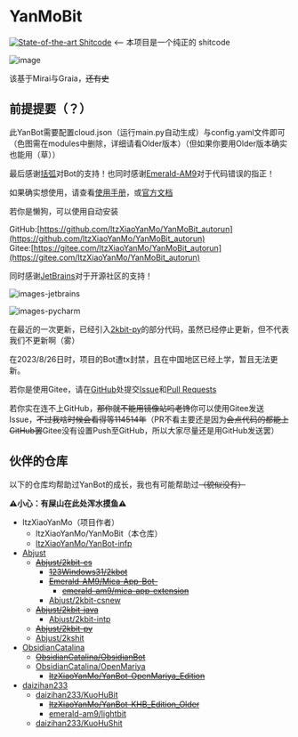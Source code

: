 # YanMoBit

[![State-of-the-art Shitcode](https://img.shields.io/static/v1?label=State-of-the-art&message=Shitcode&color=7B5804)](https://github.com/trekhleb/state-of-the-art-shitcode) <-- 本项目是一个纯正的 shitcode

![image](https://github.com/ltzXiaoYanMo/YanBot_KHB_Edition/assets/72146468/3710d246-e960-4e0d-bf1d-82c87c18ac13)


该基于Mirai与Graia，~~还有史~~

## 前提提要（？）

此YanBot需要配置cloud.json（运行main.py自动生成）与config.yaml文件即可（色图需在modules中删除，详细请看Older版本）（但如果你要用Older版本确实也能用（草））

最后感谢[括弧](https://github.com/daizihan233/)对Bot的支持！也同时感谢[Emerald-AM9](https://github.com/Emerald-AM9)对于代码错误的指正！

如果确实想使用，请查看[使用手册](https://github.com/ltzXiaoYanMo/YanBot_KHB_Edition/blob/main/starting.md)，或[官方文档](https://bot.ymbot.top)

若你是懒狗，可以使用自动安装

GitHub:[https://github.com/ltzXiaoYanMo/YanMoBit_autorun](https://github.com/ltzXiaoYanMo/YanMoBit_autorun)<br>
Gitee:[https://gitee.com/ltzXiaoYanMo/YanMoBit_autorun](https://gitee.com/ltzXiaoYanMo/YanMoBit_autorun)

同时感谢[JetBrains](https://jetbrains.com)对于开源社区的支持！

![images-jetbrains](https://tse2-mm.cn.bing.net/th/id/OIP-C.vNe0jPNmX3aROK1UXUYg1wHaIA?pid=ImgDet&rs=1)

![images-pycharm](https://pic4.zhimg.com/50/v2-63cab26d7eaafc9fcfc57fbba9e9d2a9_720w.png?source=54b3c3a5)

在最近的一次更新，已经引入[2kbit-py](https://github.com/Abjust/2kbit-py)的部分代码，虽然已经停止更新，但不代表我们不更新啊（雾）

在2023/8/26日时，项目的Bot遭tx封禁，且在中国地区已经上学，暂且无法更新。

若你是使用Gitee，请在[GitHub](https://github.com/ltzXiaoYanMo/YanMoBit)处提交[Issue](https://github.com/ltzXiaoYanMo/YanMoBit/issues)和[Pull Requests](https://github.com/ltzXiaoYanMo/YanMoBit/pulls)

若你实在连不上GitHub，~~那你就不能用镜像站吗老馋~~你可以使用Gitee发送Issue，~~不过我啥时候会看得等114514年~~（PR不看主要还是因为~~会点代码的都能上GitHub罢~~Gitee没有设置Push至GitHub，所以大家尽量还是用GitHub发送罢）

## 伙伴的仓库

以下的仓库均帮助过YanBot的成长，我也有可能帮助过<del>（貌似没有）<del>

**⚠️小心：有屎山在此处浑水摸鱼⚠️**

- ltzXiaoYanMo（项目作者）
  - ltzXiaoYanMo/YanMoBit（本仓库）
  - [ltzXiaoYanMo/YanBot-infp](https://github.com/ltzXiaoYanMo/YanBot-infp)
- [Abjust](https://github.com/Abjust)
    - [~~Abjust/2kbit-cs~~](https://github.com/Abjust/2kbit-cs)
        - [~~123Windows31/2kbot~~](https://github.com/123Windows31/2kbot)
        - [~~Emerald-AM9/Mica-App-Bot-~~](https://github.com/Emerald-AM9/Mica-App-Bot-)
            - [~~emerald-am9/mica-app-extension~~](https://gitee.com/emerald-am9/mica-app-extension/)
        - [Abjust/2kbit-csnew](https://github.com/Abjust/2kbit-csnew)
    - [~~Abjust/2kbit-java~~](https://github.com/Abjust/2kbit-java)
      - [Abjust/2kbit-intp](https://github.com/Abjust/2kbit-intp)
    - [~~Abjust/2kbit-py~~](https://github.com/Abjust/2kbit-py)
    - [Abjust/2kshit](https://github.com/Abjust/2kshit)
- [ObsidianCatalina](https://github.com/ObsidianCatalina/)
    - [~~ObsidianCatalina/ObsidianBot~~](https://github.com/ObsidianCatalina/ObsidianBot)
    - [ObsidianCatalina/OpenMariya](https://github.com/ObsidianCatalina/OpenMariya)
        - [~~ltzXiaoYanMo/YanBot-OpenMariya_Edition~~](https://github.com/ltzXiaoYanMo/YanBot-OpenMariya_Edition)
- [daizihan233](https://github.com/daizihan233/)
    - [daizihan233/KuoHuBit](https://github.com/daizihan233/KuoHuBit)
        - [~~ltzXiaoYanMo/YanBot-KHB_Edition_Older~~](https://github.com/ltzXiaoYanMo/YanBot-KHB_Edition_Older)
        - [emerald-am9/lightbit](https://gitee.com/emerald-am9/lightbit)
    - [daizihan233/KuoHuShit](https://github.com/daizihan233/KuoHuShit)
